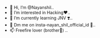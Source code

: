 - 👋 Hi, I’m @Nayanshil..
- 👀 I’m interested in Hacking❤️..
- 🌱 I’m currently learning JNV ❣️..
- 💞️ Dm me on insta-nayan_shil_official_id 💝..
- 📫 Freefire lover (brother💙) ..

<!---
Nayanshil/Nayanshil is a ✨ special ✨ repository because its `README.md` (this file) appears on your GitHub profile.
You can click the Preview link to take a look at your changes.
--->
